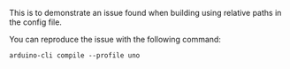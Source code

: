 This is to demonstrate an issue found when building using relative paths in the config file.

You can reproduce the issue with the following command:
```
arduino-cli compile --profile uno
```
